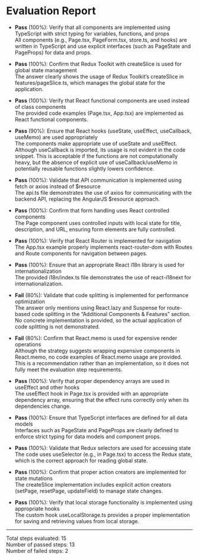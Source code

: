 # Evaluation Report

- **Pass** (100%): Verify that all components are implemented using TypeScript with strict typing for variables, functions, and props  
  All components (e.g., Page.tsx, PageForm.tsx, store.ts, and hooks) are written in TypeScript and use explicit interfaces (such as PageState and PageProps) for data and props.

- **Pass** (100%): Confirm that Redux Toolkit with createSlice is used for global state management  
  The answer clearly shows the usage of Redux Toolkit’s createSlice in features/pageSlice.ts, which manages the global state for the application.

- **Pass** (100%): Verify that React functional components are used instead of class components  
  The provided code examples (Page.tsx, App.tsx) are implemented as React functional components.

- **Pass** (90%): Ensure that React hooks (useState, useEffect, useCallback, useMemo) are used appropriately  
  The components make appropriate use of useState and useEffect. Although useCallback is imported, its usage is not evident in the code snippet. This is acceptable if the functions are not computationally heavy, but the absence of explicit use of useCallback/useMemo in potentially reusable functions slightly lowers confidence.

- **Pass** (100%): Validate that API communication is implemented using fetch or axios instead of $resource  
  The api.ts file demonstrates the use of axios for communicating with the backend API, replacing the AngularJS $resource approach.

- **Pass** (100%): Confirm that form handling uses React controlled components  
  The Page component uses controlled inputs with local state for title, description, and URL, ensuring form elements are fully controlled.

- **Pass** (100%): Verify that React Router is implemented for navigation  
  The App.tsx example properly implements react-router-dom with Routes and Route components for navigation between pages.

- **Pass** (100%): Ensure that an appropriate React i18n library is used for internationalization  
  The provided i18n/index.ts file demonstrates the use of react-i18next for internationalization.

- **Fail** (80%): Validate that code splitting is implemented for performance optimization  
  The answer only mentions using React.lazy and Suspense for route-based code splitting in the “Additional Components & Features” section. No concrete implementation is provided, so the actual application of code splitting is not demonstrated.

- **Fail** (80%): Confirm that React.memo is used for expensive render operations  
  Although the strategy suggests wrapping expensive components in React.memo, no code examples of React.memo usage are provided. This is a recommendation rather than an implementation, so it does not fully meet the evaluation step requirements.

- **Pass** (100%): Verify that proper dependency arrays are used in useEffect and other hooks  
  The useEffect hook in Page.tsx is provided with an appropriate dependency array, ensuring that the effect runs correctly only when its dependencies change.

- **Pass** (100%): Ensure that TypeScript interfaces are defined for all data models  
  Interfaces such as PageState and PageProps are clearly defined to enforce strict typing for data models and component props.

- **Pass** (100%): Validate that Redux selectors are used for accessing state  
  The code uses useSelector (e.g., in Page.tsx) to access the Redux state, which is the correct approach for reading global state.

- **Pass** (100%): Confirm that proper action creators are implemented for state mutations  
  The createSlice implementation includes explicit action creators (setPage, resetPage, updateField) to manage state changes.

- **Pass** (100%): Verify that local storage functionality is implemented using appropriate hooks  
  The custom hook useLocalStorage.ts provides a proper implementation for saving and retrieving values from local storage.

---

Total steps evaluated: 15  
Number of passed steps: 13  
Number of failed steps: 2